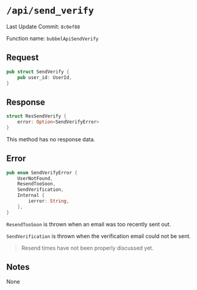 # `/api/send_verify`

Last Update Commit: `8c0ef88`

Function name: `bubbelApiSendVerify`

## Request

```rust
pub struct SendVerify {
    pub user_id: UserId,
}
```

## Response

```rust
struct ResSendVerify {
    error: Option<SendVerifyError>
}
```

This method has no response data.

## Error

```rust
pub enum SendVerifyError {
    UserNotFound,
    ResendTooSoon,
    SendVerification,
    Internal {
        ierror: String,
    },
}
```

`ResendTooSoon` is thrown when an email was too recently sent out.

`SendVerification` is thrown when the verification email could not be sent.

> Resend times have not been properly discussed yet.

## Notes

None

